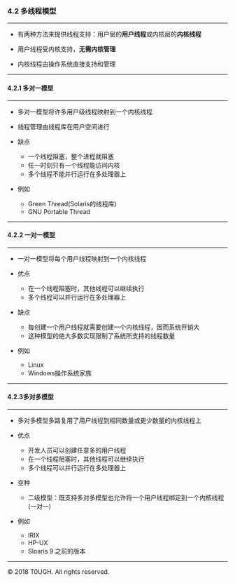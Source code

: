 ### 4.2 多线程模型
---
- 有两种方法来提供线程支持：用户层的**用户线程**或内核层的**内核线程**

- 用户线程受内核支持，**无需内核管理**

- 内核线程由操作系统直接支持和管理
---
#### 4.2.1 多对一模型
---
- 多对一模型将许多用户级线程映射到一个内核线程

- 线程管理由线程库在用户空间进行

- 缺点
    - 一个线程阻塞，整个进程就阻塞
    - 任一时刻只有一个线程能访问内核
    - 多个线程不能并行运行在多处理器上
- 例如
    - Green Thread(Solaris的线程库)
    - GNU Portable Thread
---
#### 4.2.2 一对一模型
---

- 一对一模型将每个用户线程映射到一个内核线程

- 优点
    - 在一个线程阻塞时，其他线程可以继续执行
    - 多个线程可以并行运行在多处理器上

- 缺点
    - 每创建一个用户线程就需要创建一个内核线程，因而系统开销大
    - 这种模型的绝大多数实现限制了系统所支持的线程数量

- 例如
    - Linux
    - Windows操作系统家族

---
#### 4.2.3多对多模型
---

- 多对多模型多路复用了用户线程到相同数量或更少数量的内核线程上

- 优点
    - 开发人员可以创建任意多的用户线程
    - 在一个线程阻塞时，其他线程可以继续执行
    - 多个线程可以并行运行在多处理器上

- 变种
    - 二级模型：既支持多对多模型也允许将一个用户线程绑定到一个内核线程(一对一)

- 例如
    - IRIX
    - HP-UX
    - Sloaris 9 之前的版本

---
&copy; 2018 T0UGH. All rights reserved.